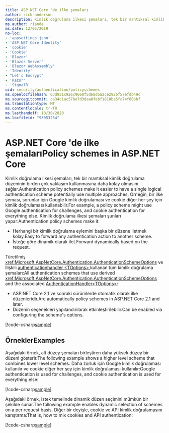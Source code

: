 ```yaml
---
title: ASP.NET Core 'de ilke şemaları
author: rick-anderson
description: Kimlik doğrulama ilkesi şemaları, tek bir mantıksal kimlik doğrulama şemasına sahip olmasını kolaylaştırır
ms.author: riande
ms.date: 12/05/2019
no-loc:
- 'appsettings.json'
- 'ASP.NET Core Identity'
- 'cookie'
- 'Cookie'
- 'Blazor'
- 'Blazor Server'
- 'Blazor WebAssembly'
- 'Identity'
- "Let's Encrypt"
- 'Razor'
- 'SignalR'
uid: security/authentication/policyschemes
ms.openlocfilehash: 63d931c926c9660f5d68d5a2ce292bf57efdb49c
ms.sourcegitcommit: ca34c1ac578e7d3daa0febf1810ba5fc74f60bbf
ms.translationtype: MT
ms.contentlocale: tr-TR
ms.lasthandoff: 10/30/2020
ms.locfileid: "93053234"
---
```

# <a name="policy-schemes-in-aspnet-core"></a><span data-ttu-id="cc8f9-103">ASP.NET Core 'de ilke şemaları</span><span class="sxs-lookup"><span data-stu-id="cc8f9-103">Policy schemes in ASP.NET Core</span></span>

<span data-ttu-id="cc8f9-104">Kimlik doğrulama ilkesi şemaları, tek bir mantıksal kimlik doğrulama düzeninin birden çok yaklaşım kullanmasına daha kolay olmasını sağlar.</span><span class="sxs-lookup"><span data-stu-id="cc8f9-104">Authentication policy schemes make it easier to have a single logical authentication scheme potentially use multiple approaches.</span></span> <span data-ttu-id="cc8f9-105">Örneğin, bir ilke şeması, sorunlar için Google kimlik doğrulaması ve cookie diğer her şey için kimlik doğrulaması kullanabilir.</span><span class="sxs-lookup"><span data-stu-id="cc8f9-105">For example, a policy scheme might use Google authentication for challenges, and cookie authentication for everything else.</span></span> <span data-ttu-id="cc8f9-106">Kimlik doğrulama ilkesi şemaları şunları yapar:</span><span class="sxs-lookup"><span data-stu-id="cc8f9-106">Authentication policy schemes make it:</span></span>

* <span data-ttu-id="cc8f9-107">Herhangi bir kimlik doğrulama eylemini başka bir düzene iletmek kolay.</span><span class="sxs-lookup"><span data-stu-id="cc8f9-107">Easy to forward any authentication action to another scheme.</span></span>
* <span data-ttu-id="cc8f9-108">İsteğe göre dinamik olarak ilet.</span><span class="sxs-lookup"><span data-stu-id="cc8f9-108">Forward dynamically based on the request.</span></span>

<span data-ttu-id="cc8f9-109">Türetilmiş <xref:Microsoft.AspNetCore.Authentication.AuthenticationSchemeOptions> ve Ilişkili [authenticationhandler \<TOptions> ](/dotnet/api/microsoft.aspnetcore.authentication.authenticationhandler-1)kullanan tüm kimlik doğrulama şemaları:</span><span class="sxs-lookup"><span data-stu-id="cc8f9-109">All authentication schemes that use derived <xref:Microsoft.AspNetCore.Authentication.AuthenticationSchemeOptions> and the associated [AuthenticationHandler\<TOptions>](/dotnet/api/microsoft.aspnetcore.authentication.authenticationhandler-1):</span></span>

* <span data-ttu-id="cc8f9-110">ASP.NET Core 2,1 ve sonraki sürümlerde otomatik olarak ilke düzenleridir.</span><span class="sxs-lookup"><span data-stu-id="cc8f9-110">Are automatically policy schemes in ASP.NET Core 2.1 and later.</span></span>
* <span data-ttu-id="cc8f9-111">Düzenin seçenekleri yapılandırılarak etkinleştirilebilir.</span><span class="sxs-lookup"><span data-stu-id="cc8f9-111">Can be enabled via configuring the scheme's options.</span></span>

[!code-csharp[sample](policyschemes/samples/AuthenticationSchemeOptions.cs?name=snippet)]

## <a name="examples"></a><span data-ttu-id="cc8f9-112">Örnekler</span><span class="sxs-lookup"><span data-stu-id="cc8f9-112">Examples</span></span>

<span data-ttu-id="cc8f9-113">Aşağıdaki örnek, alt düzey şemaları birleştiren daha yüksek düzey bir düzeni gösterir.</span><span class="sxs-lookup"><span data-stu-id="cc8f9-113">The following example shows a higher level scheme that combines lower level schemes.</span></span> <span data-ttu-id="cc8f9-114">Daha zorluk için Google kimlik doğrulaması kullanılır ve cookie diğer her şey için kimlik doğrulaması kullanılır:</span><span class="sxs-lookup"><span data-stu-id="cc8f9-114">Google authentication is used for challenges, and cookie authentication is used for everything else:</span></span>

[!code-csharp[sample](policyschemes/samples/Startup.cs?name=snippet1)]

<span data-ttu-id="cc8f9-115">Aşağıdaki örnek, istek temelinde dinamik düzen seçimini mümkün bir şekilde sunar.</span><span class="sxs-lookup"><span data-stu-id="cc8f9-115">The following example enables dynamic selection of schemes on a per request basis.</span></span> <span data-ttu-id="cc8f9-116">Diğer bir deyişle, cookie ve API kimlik doğrulamasını karıştırma:</span><span class="sxs-lookup"><span data-stu-id="cc8f9-116">That is, how to mix cookies and API authentication:</span></span>

 <!-- REVIEW, missing If set in public Func<HttpContext, string> ForwardDefaultSelector -->

[!code-csharp[sample](policyschemes/samples/Startup.cs?name=snippet2)]
